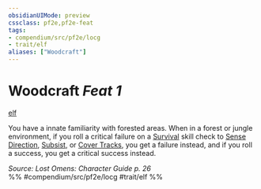 ```yaml
---
obsidianUIMode: preview
cssclass: pf2e,pf2e-feat
tags:
- compendium/src/pf2e/locg
- trait/elf
aliases: ["Woodcraft"]
---
```

# Woodcraft  *Feat 1*  
[elf](/rules/traits/elf.md)  


You have a innate familiarity with forested areas. When in a forest or jungle environment, if you roll a critical failure on a [Survival](/compendium/skills.md#Survival) skill check to [Sense Direction](/rules/actions/sense-direction.md), [Subsist](/rules/actions/subsist.md), or [Cover Tracks](/rules/actions/cover-tracks.md), you get a failure instead, and if you roll a success, you get a critical success instead.

*Source: Lost Omens: Character Guide p. 26*  
%% #compendium/src/pf2e/locg #trait/elf %%